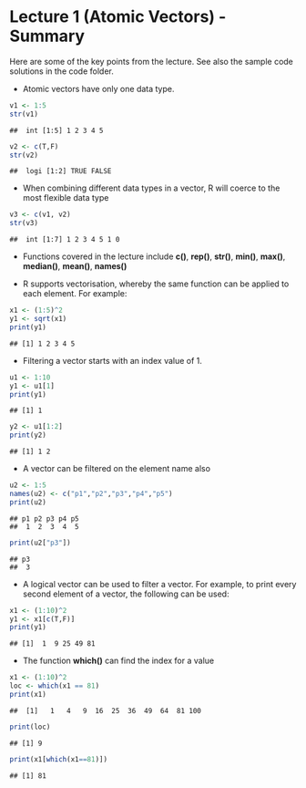 Lecture 1 (Atomic Vectors) - Summary
================

<!-- README.md is generated from README.Rmd. Please edit that file -->

Here are some of the key points from the lecture. See also the sample
code solutions in the code folder.

  - Atomic vectors have only one data type.

<!-- end list -->

``` r
v1 <- 1:5
str(v1)
```

    ##  int [1:5] 1 2 3 4 5

``` r
v2 <- c(T,F)
str(v2)
```

    ##  logi [1:2] TRUE FALSE

  - When combining different data types in a vector, R will coerce to
    the most flexible data type

<!-- end list -->

``` r
v3 <- c(v1, v2)
str(v3)
```

    ##  int [1:7] 1 2 3 4 5 1 0

  - Functions covered in the lecture include **c()**, **rep()**,
    **str()**, **min()**, **max()**, **median()**, **mean()**,
    **names()**

  - R supports vectorisation, whereby the same function can be applied
    to each element. For example:

<!-- end list -->

``` r
x1 <- (1:5)^2
y1 <- sqrt(x1)
print(y1)
```

    ## [1] 1 2 3 4 5

  - Filtering a vector starts with an index value of 1.

<!-- end list -->

``` r
u1 <- 1:10
y1 <- u1[1]
print(y1)
```

    ## [1] 1

``` r
y2 <- u1[1:2]
print(y2)
```

    ## [1] 1 2

  - A vector can be filtered on the element name also

<!-- end list -->

``` r
u2 <- 1:5
names(u2) <- c("p1","p2","p3","p4","p5")
print(u2)
```

    ## p1 p2 p3 p4 p5 
    ##  1  2  3  4  5

``` r
print(u2["p3"])
```

    ## p3 
    ##  3

  - A logical vector can be used to filter a vector. For example, to
    print every second element of a vector, the following can be used:

<!-- end list -->

``` r
x1 <- (1:10)^2
y1 <- x1[c(T,F)]
print(y1)
```

    ## [1]  1  9 25 49 81

  - The function **which()** can find the index for a value

<!-- end list -->

``` r
x1 <- (1:10)^2
loc <- which(x1 == 81)
print(x1)
```

    ##  [1]   1   4   9  16  25  36  49  64  81 100

``` r
print(loc)
```

    ## [1] 9

``` r
print(x1[which(x1==81)])
```

    ## [1] 81
